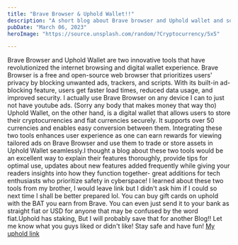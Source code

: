```yaml
---
title: "Brave Browser & Uphold Wallet!!"
description: "A short blog about Brave browser and Uphold wallet and some of its features."
pubDate: "March 06, 2023"
heroImage: "https://source.unsplash.com/random/?Cryptocurrency/5x5"

---
```

Brave Browser and Uphold Wallet are two innovative tools that have revolutionized the internet browsing and digital wallet experience. Brave Browser is a free and open-source web browser that prioritizes users' privacy by blocking unwanted ads, trackers, and scripts. With its built-in ad-blocking feature, users get faster load times, reduced data usage, and improved security. I actually use Brave Browser on any device I can to just not have youtube ads. (Sorry any body that makes money that way tho) Uphold Wallet, on the other hand, is a digital wallet that allows users to store their cryptocurrencies and fiat currencies securely. It supports over 50 currencies and enables easy conversion between them. Integrating these two tools enhances user experience as one can earn rewards for viewing tailored ads on Brave Browser and use them to trade or store assets in Uphold Wallet seamlessly.I thought a blog about these two tools would be an excellent way to explain their features thoroughly, provide tips for optimal use, updates about new features added frequently while giving your readers insights into how they function together- great additions for tech enthusiasts who prioritize safety in cyberspace! I learned about these two tools from my brother, I would leave link but I didn't ask him if I could so next time I shall be better prepared lol. You can buy gift cards on uphold with the BAT you earn from Brave. You can even just send it to your bank as straight fiat or USD for anyone that may be confused by the word fiat.Uphold has staking, But I will probably save that for another Blog!! Let me know what you guys liked or didn't like! Stay safe and have fun!
[My uphold link](https://wallet.uphold.com/signup?referral=68ad0c9575)

